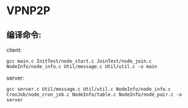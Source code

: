 # VPNP2P

## 编译命令:

client:  

`gcc main.c InitTest/node_start.c JoinTest/node_join.c NodeInfo/node_info.c Util/message.c Util/util.c -o main`
  
server:  

`gcc server.c Util/message.c Util/util.c NodeInfo/node_info.c CronJob/node_cron_job.c NodeInfo/table.c NodeInfo/node_pair.c -o server`
